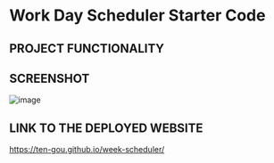 # Work Day Scheduler Starter Code
## PROJECT FUNCTIONALITY

## SCREENSHOT
![image](https://user-images.githubusercontent.com/30391578/156681935-ec32b7a5-75d6-4305-802b-977199238f8b.png)

## LINK TO THE DEPLOYED WEBSITE
https://ten-gou.github.io/week-scheduler/
